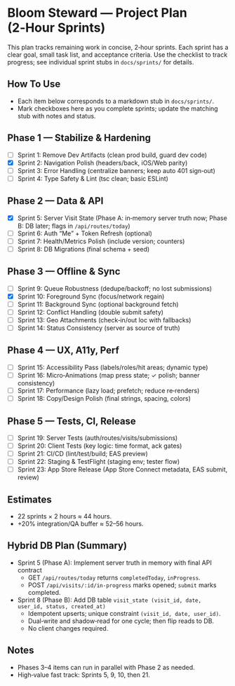 # Bloom Steward — Project Plan (2‑Hour Sprints)

This plan tracks remaining work in concise, 2‑hour sprints. Each sprint has a clear goal, small task list, and acceptance criteria. Use the checklist to track progress; see individual sprint stubs in `docs/sprints/` for details.

## How To Use
- Each item below corresponds to a markdown stub in `docs/sprints/`.
- Mark checkboxes here as you complete sprints; update the matching stub with notes and status.

## Phase 1 — Stabilize & Hardening
- [ ] Sprint 1: Remove Dev Artifacts (clean prod build, guard dev code)
- [x] Sprint 2: Navigation Polish (headers/back, iOS/Web parity)
- [ ] Sprint 3: Error Handling (centralize banners; keep auto 401 sign‑out)
- [ ] Sprint 4: Type Safety & Lint (tsc clean; basic ESLint)

## Phase 2 — Data & API
- [x] Sprint 5: Server Visit State (Phase A: in‑memory server truth now; Phase B: DB later; flags in `/api/routes/today`)
- [ ] Sprint 6: Auth “Me” + Token Refresh (optional)
- [ ] Sprint 7: Health/Metrics Polish (include version; counters)
- [ ] Sprint 8: DB Migrations (final schema + seed)

## Phase 3 — Offline & Sync
- [ ] Sprint 9: Queue Robustness (dedupe/backoff; no lost submissions)
- [x] Sprint 10: Foreground Sync (focus/network regain)
- [ ] Sprint 11: Background Sync (optional background fetch)
- [ ] Sprint 12: Conflict Handling (double submit safety)
- [ ] Sprint 13: Geo Attachments (check‑in/out loc with fallbacks)
- [ ] Sprint 14: Status Consistency (server as source of truth)

## Phase 4 — UX, A11y, Perf
- [ ] Sprint 15: Accessibility Pass (labels/roles/hit areas; dynamic type)
- [ ] Sprint 16: Micro‑Animations (map press state; ✓ polish; banner consistency)
- [ ] Sprint 17: Performance (lazy load; prefetch; reduce re‑renders)
- [ ] Sprint 18: Copy/Design Polish (final strings, spacing, colors)

## Phase 5 — Tests, CI, Release
- [ ] Sprint 19: Server Tests (auth/routes/visits/submissions)
- [ ] Sprint 20: Client Tests (key logic: time format, ack gates)
- [ ] Sprint 21: CI/CD (lint/test/build; EAS preview)
- [ ] Sprint 22: Staging & TestFlight (staging env; tester flow)
- [ ] Sprint 23: App Store Release (App Store Connect metadata, EAS submit, review)

## Estimates
- 22 sprints × 2 hours ≈ 44 hours.
- +20% integration/QA buffer ≈ 52–56 hours.

## Hybrid DB Plan (Summary)
- Sprint 5 (Phase A): Implement server truth in memory with final API contract
  - GET `/api/routes/today` returns `completedToday`, `inProgress`.
  - POST `/api/visits/:id/in-progress` marks opened; `submit` marks completed.
- Sprint 8 (Phase B): Add DB table `visit_state (visit_id, date, user_id, status, created_at)`
  - Idempotent upserts; unique constraint `(visit_id, date, user_id)`.
  - Dual‑write and shadow‑read for one cycle; then flip reads to DB.
  - No client changes required.

## Notes
- Phases 3–4 items can run in parallel with Phase 2 as needed.
- High‑value fast track: Sprints 5, 9, 10, then 21.
